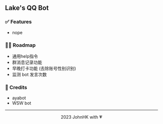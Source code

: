 Lake's QQ Bot
--
### ✅ Features
- nope
### 🚵‍♀️ Roadmap
- 通用help指令
- 群消息记录功能
- 早晚打卡功能 (去除账号性别识别)
- 监测 bot 发言次数
### 📝 Credits
- ayabot
- WSW bot
---
<div align="center">2023 JohnHK with 💗</div>
